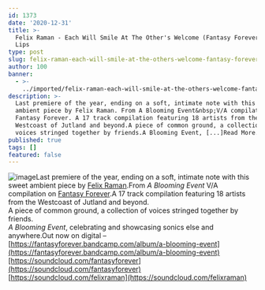 ```yaml
---
id: 1373
date: '2020-12-31'
title: >-
  Felix Raman - Each Will Smile At The Other's Welcome (Fantasy Forever) - Loose
  Lips
type: post
slug: felix-raman-each-will-smile-at-the-others-welcome-fantasy-forever
author: 100
banner:
  - >-
    ../imported/felix-raman-each-will-smile-at-the-others-welcome-fantasy-forever/image1373.jpeg
description: >-
  Last premiere of the year, ending on a soft, intimate note with this sweet
  ambient piece by Felix Raman. From A Blooming Event&nbsp;V/A compilation on
  Fantasy Forever. A 17 track compilation featuring 18 artists from the
  Westcoast of Jutland and beyond.A piece of common ground, a collection of
  voices stringed together by friends.A Blooming Event, [...]Read More...
published: true
tags: []
featured: false
---
```

![image](../../imported/felix-raman-each-will-smile-at-the-others-welcome-fantasy-forever/image1373.jpeg)Last premiere of the year, ending on a soft, intimate note with this sweet ambient piece by [Felix Raman](https://soundcloud.com/felixraman).From _A Blooming Event_ V/A compilation on [Fantasy Forever](https://fantasyforever.bandcamp.com).A 17 track compilation featuring 18 artists from the Westcoast of Jutland and beyond.  
A piece of common ground, a collection of voices stringed together by friends.  
_A Blooming Event_, celebrating and showcasing sonics else and anywhere.Out now on digital – [https://fantasyforever.bandcamp.com/album/a-blooming-event](https://fantasyforever.bandcamp.com/album/a-blooming-event)[https://soundcloud.com/fantasyforever](https://soundcloud.com/fantasyforever)  
[https://soundcloud.com/felixraman](https://soundcloud.com/felixraman)